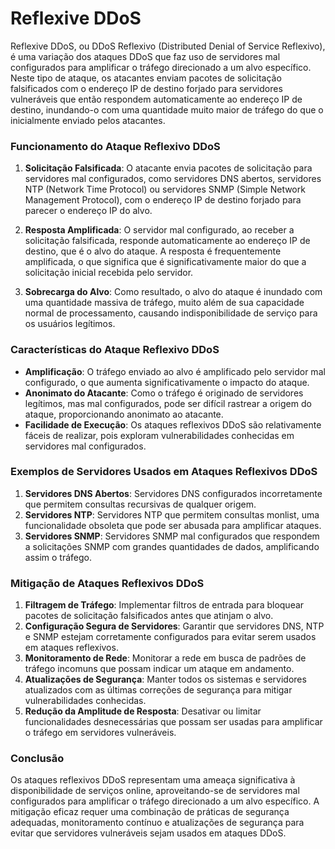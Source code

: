 # Reflexive DDoS

Reflexive DDoS, ou DDoS Reflexivo (Distributed Denial of Service Reflexivo), é uma variação dos ataques DDoS que faz uso de servidores mal configurados para amplificar o tráfego direcionado a um alvo específico. Neste tipo de ataque, os atacantes enviam pacotes de solicitação falsificados com o endereço IP de destino forjado para servidores vulneráveis que então respondem automaticamente ao endereço IP de destino, inundando-o com uma quantidade muito maior de tráfego do que o inicialmente enviado pelos atacantes.

### Funcionamento do Ataque Reflexivo DDoS

1. **Solicitação Falsificada**: O atacante envia pacotes de solicitação para servidores mal configurados, como servidores DNS abertos, servidores NTP (Network Time Protocol) ou servidores SNMP (Simple Network Management Protocol), com o endereço IP de destino forjado para parecer o endereço IP do alvo.
   
2. **Resposta Amplificada**: O servidor mal configurado, ao receber a solicitação falsificada, responde automaticamente ao endereço IP de destino, que é o alvo do ataque. A resposta é frequentemente amplificada, o que significa que é significativamente maior do que a solicitação inicial recebida pelo servidor.

3. **Sobrecarga do Alvo**: Como resultado, o alvo do ataque é inundado com uma quantidade massiva de tráfego, muito além de sua capacidade normal de processamento, causando indisponibilidade de serviço para os usuários legítimos.

### Características do Ataque Reflexivo DDoS

- **Amplificação**: O tráfego enviado ao alvo é amplificado pelo servidor mal configurado, o que aumenta significativamente o impacto do ataque.
- **Anonimato do Atacante**: Como o tráfego é originado de servidores legítimos, mas mal configurados, pode ser difícil rastrear a origem do ataque, proporcionando anonimato ao atacante.
- **Facilidade de Execução**: Os ataques reflexivos DDoS são relativamente fáceis de realizar, pois exploram vulnerabilidades conhecidas em servidores mal configurados.

### Exemplos de Servidores Usados em Ataques Reflexivos DDoS

1. **Servidores DNS Abertos**: Servidores DNS configurados incorretamente que permitem consultas recursivas de qualquer origem.
2. **Servidores NTP**: Servidores NTP que permitem consultas monlist, uma funcionalidade obsoleta que pode ser abusada para amplificar ataques.
3. **Servidores SNMP**: Servidores SNMP mal configurados que respondem a solicitações SNMP com grandes quantidades de dados, amplificando assim o tráfego.

### Mitigação de Ataques Reflexivos DDoS

1. **Filtragem de Tráfego**: Implementar filtros de entrada para bloquear pacotes de solicitação falsificados antes que atinjam o alvo.
2. **Configuração Segura de Servidores**: Garantir que servidores DNS, NTP e SNMP estejam corretamente configurados para evitar serem usados em ataques reflexivos.
3. **Monitoramento de Rede**: Monitorar a rede em busca de padrões de tráfego incomuns que possam indicar um ataque em andamento.
4. **Atualizações de Segurança**: Manter todos os sistemas e servidores atualizados com as últimas correções de segurança para mitigar vulnerabilidades conhecidas.
5. **Redução da Amplitude de Resposta**: Desativar ou limitar funcionalidades desnecessárias que possam ser usadas para amplificar o tráfego em servidores vulneráveis.

### Conclusão

Os ataques reflexivos DDoS representam uma ameaça significativa à disponibilidade de serviços online, aproveitando-se de servidores mal configurados para amplificar o tráfego direcionado a um alvo específico. A mitigação eficaz requer uma combinação de práticas de segurança adequadas, monitoramento contínuo e atualizações de segurança para evitar que servidores vulneráveis sejam usados em ataques DDoS.